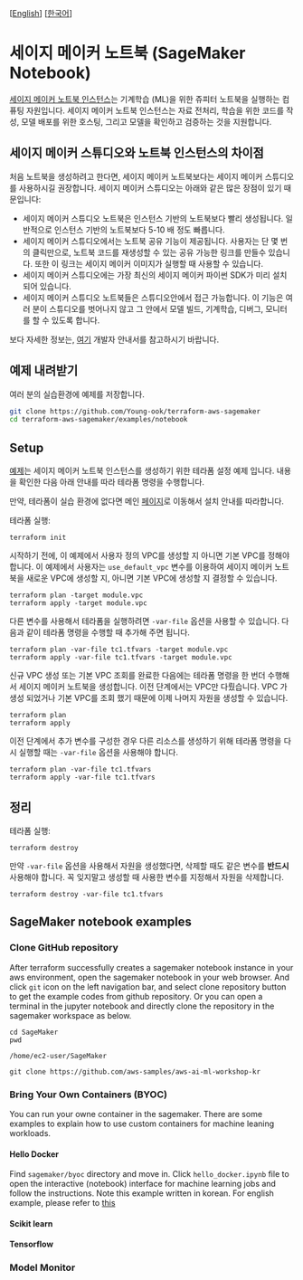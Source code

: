 [[English](README.md)] [[한국어](README.ko.md)]

# 세이지 메이커 노트북 (SageMaker Notebook)
[세이지 메이커 노트북 인스턴스](https://docs.aws.amazon.com/sagemaker/latest/dg/nbi.html)는 기계학습 (ML)을 위한 쥬피터 노트북을 실행하는 컴퓨팅 자원입니다. 세이지 메이커 노트북 인스턴스는 자료 전처리, 학습을 위한 코드를 작성, 모델 배포를 위한 호스팅, 그리고 모델을 확인하고 검증하는 것을 지원합니다.

## 세이지 메이커 스튜디오와 노트북 인스턴스의 차이점
처음 노트북을 생성하려고 한다면, 세이지 메이커 노트북보다는 세이지 메이커 스튜디오를 사용하시길 권장합니다. 세이지 메이커 스튜디오는 아래와 같은 많은 장점이 있기 때문입니다:
- 세이지 메이커 스튜디오 노트북은 인스턴스 기반의 노트북보다 빨리 생성됩니다. 일반적으로 인스턴스 기반의 노트북보다 5-10 배 정도 빠릅니다.
- 세이지 메이커 스튜디오에서는 노트북 공유 기능이 제공됩니다. 사용자는 단 몇 번의 클릭만으로, 노트북 코드를 재생성할 수 있는 공유 가능한 링크를 만들수 있습니다. 또한 이 링크는 세이지 메이커 이미지가 실행할 때 사용할 수 있습니다.
- 세이지 메이커 스튜디오에는 가장 최신의 세이지 메이커 파이썬 SDK가 미리 설치 되어 있습니다.
- 세이지 메이커 스튜디오 노트북들은 스튜디오안에서 접근 가능합니다. 이 기능은 여러 분이 스튜디오를 벗어나지 않고 그 안에서 모델 빌드, 기계학습, 디버그, 모니터를 할 수 있도록 합니다.

보다 자세한 정보는, [여기](https://docs.aws.amazon.com/sagemaker/latest/dg/notebooks-comparison.html) 개발자 안내서를 참고하시기 바랍니다.

## 예제 내려받기
여러 분의 실습환경에 예제를 저장합니다.
```sh
git clone https://github.com/Young-ook/terraform-aws-sagemaker
cd terraform-aws-sagemaker/examples/notebook
```

## Setup
[예제](https://github.com/Young-ook/terraform-aws-sagemaker/blob/main/examples/notebook/main.tf)는 세이지 메이커 노트북 인스턴스를 생성하기 위한 테라폼 설정 예제 입니다. 내용을 확인한 다음 아래 안내를 따라 테라폼 명령을 수행합니다.

만약, 테라폼이 실습 환경에 없다면 메인 [페이지](https://github.com/Young-ook/terraform-aws-sagemaker#terraform)로 이동해서 설치 안내를 따라합니다.

테라폼 실행:
```
terraform init
```

시작하기 전에, 이 예제에서 사용자 정의 VPC를 생성할 지 아니면 기본 VPC를 정해야 합니다. 이 예제에서 사용자는 `use_default_vpc` 변수를 이용하여 세이지 메이커 노트북을 새로운 VPC에 생성할 지, 아니면 기본 VPC에 생성할 지 결정할 수 있습니다.

```
terraform plan -target module.vpc
terraform apply -target module.vpc
```

다른 변수를 사용해서 테라폼을 실행하려면 `-var-file` 옵션을 사용할 수 있습니다. 다음과 같이 테라폼 명령을 수행할 때 추가해 주면 됩니다.
```
terraform plan -var-file tc1.tfvars -target module.vpc
terraform apply -var-file tc1.tfvars -target module.vpc
```

신규 VPC 생성 또는 기본 VPC 조회를 완료한 다음에는 테라폼 명령을 한 번더 수행해서 세이지 메이커 노트북을 생성합니다. 이전 단계에서는 VPC만 다뤘습니다. VPC 가 생성 되었거나 기본 VPC를 조회 했기 때문에 이제 나머지 자원을 생성할 수 있습니다.
```
terraform plan
terraform apply
```

이전 단계에서 추가 변수를 구성한 경우 다른 리소스를 생성하기 위해 테라폼 명령을 다시 실행할 때는 `-var-file` 옵션을 사용해야 합니다.
```
terraform plan -var-file tc1.tfvars
terraform apply -var-file tc1.tfvars
```

## 정리
테라폼 실행:
```
terraform destroy
```

만약 `-var-file` 옵션을 사용해서 자원을 생성했다면, 삭제할 때도 같은 변수를 **반드시** 사용해야 합니다. 꼭 잊지말고 생성할 때 사용한 변수를 지정해서 자원을 삭제합니다.
```
terraform destroy -var-file tc1.tfvars
```

## SageMaker notebook examples
### Clone GitHub repository
After terraform successfully creates a sagemaker notebook instance in your aws environment, open the sagemaker notebook in your web browser. And click `git` icon on the left navigation bar, and select clone repository button to get the example codes from github repository. Or you can open a terminal in the jupyter notebook and directly clone the repository in the sagemaker workspace as below.

```
cd SageMaker
pwd
```

```
/home/ec2-user/SageMaker
```

```
git clone https://github.com/aws-samples/aws-ai-ml-workshop-kr
```

### Bring Your Own Containers (BYOC)
You can run your owne container in the sagemaker. There are some examples to explain how to use custom containers for machine leaning workloads.

#### Hello Docker
Find `sagemaker/byoc` directory and move in. Click `hello_docker.ipynb` file to open the interactive (notebook) interface for machine learning jobs and follow the instructions. Note this example written in korean. For english example, please refer to [this](TBD)

#### Scikit learn

#### Tensorflow

### Model Monitor
